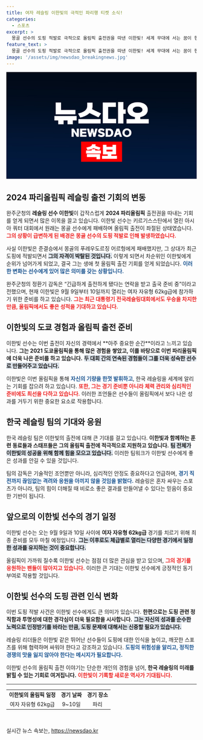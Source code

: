 ```yaml
---
title: 여자 레슬링 이한빛의 극적인 파리행 티켓 소식!
categories:
  - 스포츠
excerpt: >
  몽골 선수의 도핑 적발로 극적으로 올림픽 출전권을 따낸 이한빛! 세계 무대에 서는 꿈이 현실로 다가온 순간, 그의 파리행이 어떻게 결정됐는지 궁금하다면 클릭하세요!
feature_text: >
  몽골 선수의 도핑 적발로 극적으로 올림픽 출전권을 따낸 이한빛! 세계 무대에 서는 꿈이 현실로 다가온 순간, 그의 파리행이 어떻게 결정됐는지 궁금하다면 클릭하세요!
image: '/assets/img/newsdao_breakingnews.jpg'
---
```


<p><img src="/assets/img/newsdao_breakingnews.jpg" alt="flaretime 속보" /></p>

<h2 data-ke-size="size26">2024 파리올림픽 레슬링 출전 기회의 변동</h2>

<p data-ke-size="size16">
완주군청의 <b>레슬링 선수 이한빛</b>이 갑작스럽게 <b>2024 파리올림픽</b> 출전권을 따내는 기회를 얻게 되면서 많은 이목을 끌고 있습니다. 이한빛 선수는 키르기스스탄에서 열린 아시아 쿼터 대회에서 원래는 몽골 선수에게 패배하며 올림픽 출전이 좌절된 상태였습니다. <b><span style="color: #ee2323;">그의 상황이 급변하게 된 배경은 몽골 선수의 도핑 적발로 인해 발생하였습니다.</span></b>
</p>

<p data-ke-size="size16">
사실 이한빛은 준결승에서 몽골의 푸레우도르징 어르헝에게 패배했지만, 그 상대가 최근 도핑에 적발되면서 <b><span style="background-color: #21538527;">그의 자격이 박탈된 것입니다.</span></b> 이렇게 되면서 차순위인 이한빛에게 순위가 넘어가게 되었고, 결국 그는 생애 첫 올림픽 출전 기회를 얻게 되었습니다. <b><span style="color: #1a5490;">이러한 변화는 선수에게 있어 많은 의미를 갖는 상황입니다.</span></b>
</p>

<p data-ke-size="size16">
완주군청의 정환기 감독은 “긴급하게 출전하게 됐다는 연락을 받고 출국 준비 중”이라고 전했으며, 현재 이한빛은 9월 9일부터 10일까지 열리는 여자 자유형 62kg급에 참가하기 위한 준비를 하고 있습니다. <b><span style="color: #ee2323;">그는 최근 대통령기 전국레슬링대회에서도 우승을 차지한 만큼, 올림픽에서도 좋은 성적을 기대하고 있습니다.</span></b>
</p>

<h2 data-ke-size="size26">이한빛의 도쿄 경험과 올림픽 출전 준비</h2>

<p data-ke-size="size16">
이한빛 선수는 이번 출전이 자신의 경력에서 **아주 중요한 순간**이라고 느끼고 있습니다. <b>그는 2021 도쿄올림픽을 통해 많은 경험을 쌓았고, 이를 바탕으로 이번 파리올림픽에 더욱 나은 준비를 하고 있습니다.</b> <b><span style="background-color: #21538527;">두 대회 간의 연속된 경험들이 그를 더욱 성숙한 선수로 만들어주고 있습니다.</span></b>
</p>

<p data-ke-size="size16">
이한빛은 이번 올림픽을 통해 <b><span style="color: #1a5490;">자신의 기량을 한껏 발휘하고</span></b>, 한국 레슬링을 세계에 알리는 기회를 잡으려 하고 있습니다. <b><span style="color: #ee2323;">또한, 그는 경기 준비뿐 아니라 체력 관리와 심리적인 준비에도 최선을 다하고 있습니다.</span></b> 이러한 조언들은 선수들이 올림픽에서 보다 나은 성과를 거두기 위한 중요한 요소로 작용합니다.
</p>

<h2 data-ke-size="size26">한국 레슬링 팀의 기대와 응원</h2>

<p data-ke-size="size16">
한국 레슬링 팀은 이한빛의 출전에 대해 큰 기대를 걸고 있습니다. <b>이한빛과 함께하는 훈련 동료들과 스태프들은 그의 올림픽 출전에 적극적으로 지원하고 있습니다.</b> <b><span style="background-color: #21538527;">팀 전체가 이한빛의 성공을 위해 함께 힘을 모으고 있습니다.</span></b> 이러한 팀워크가 이한빛 선수에게 좋은 성과를 안길 수 있을 것입니다.
</p>

<p data-ke-size="size16">
팀의 감독은 기술적인 조언뿐만 아니라, 심리적인 안정도 중요하다고 언급하며, <b><span style="color: #1a5490;">경기 직전까지 끊임없는 격려와 응원을 아끼지 않을 것임을 밝혔다.</span></b> 레슬링은 혼자 싸우는 스포츠가 아니라, 팀의 힘이 더해질 때 비로소 좋은 결과를 만들어낼 수 있다는 믿음이 중요한 기반이 됩니다.
</p>

<h2 data-ke-size="size26">앞으로의 이한빛 선수의 경기 일정</h2>

<p data-ke-size="size16">
이한빛 선수는 오는 9월 9일과 10일 사이에 <b>여자 자유형 62kg급</b> 경기를 치르기 위해 최종 준비를 모두 마칠 예정입니다. <b><span style="background-color: #21538527;">그는 이후로도 체급별로 열리는 다양한 경기에서 일정한 성과를 유지하는 것이 중요합니다.</span></b>
</p>

<p data-ke-size="size16">
올림픽이 가까워 질수록 이한빛 선수는 점점 더 많은 관심을 받고 있으며, <b><span style="color: #ee2323;">그의 경기를 응원하는 팬들이 많아지고 있습니다.</span></b> 이러한 큰 기대는 이한빛 선수에게 긍정적인 동기부여로 작용할 것입니다.
</p>

<h2 data-ke-size="size26">이한빛 선수의 도핑 관련 인식 변화</h2>

<p data-ke-size="size16">
이번 도핑 적발 사건은 이한빛 선수에게도 큰 의미가 있습니다. <b>한편으로는 도핑 관련 정직함과 투명성에 대한 경각심이 더욱 필요함을 시사합니다.</b> <b><span style="background-color: #21538527;">그는 자신의 성과를 순수한 노력으로 인정받기를 바라는 만큼, 도핑 문제에 대해서는 신중할 필요가 있습니다.</span></b>
</p>

<p data-ke-size="size16">
레슬링 리더들은 이한빛 같은 뛰어난 선수들이 도핑에 대한 인식을 높이고, 깨끗한 스포츠를 위해 협력하며 싸워야 한다고 강조하고 있습니다. <b><span style="color: #1a5490;">도핑의 위험성을 알리고, 정직한 경쟁의 맛을 잃지 않아야 한다는 메시지가 필요합니다.</span></b>
</p>

<p data-ke-size="size16">
이한빛 선수의 올림픽 출전 이야기는 단순한 개인의 경험을 넘어, <b>한국 레슬링의 미래를 밝힐 수 있는 기회로 여겨집니다.</b> <b><span style="color: #ee2323;">이한빛이 기록할 새로운 역사가 기대됩니다.</span></b>
</p>

<hr>

<table style="width: 100%;">
  <tr>
    <td style="text-align: center; height: 17px;"><b>이한빛의 올림픽 일정</b></td>
    <td style="text-align: center; height: 17px;"><b>경기 날짜</b></td>
    <td style="text-align: center; height: 17px;"><b>경기 장소</b></td>
  </tr>
  <tr>
    <td style="text-align: center; height: 17px;">여자 자유형 62kg급</td>
    <td style="text-align: center; height: 17px;">9~10일</td>
    <td style="text-align: center; height: 17px;">파리</td>
  </tr>
</table>

<p data-ke-size="size16">&nbsp;</p>
실시간 뉴스 속보는, <a href="https://newsdao.kr" rel="dofollow">https://newsdao.kr</a>


